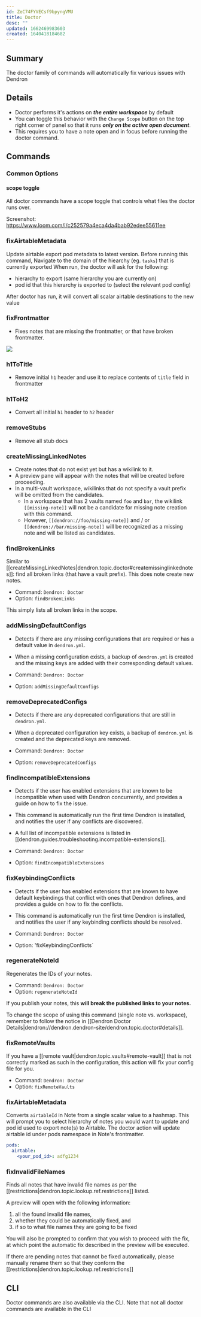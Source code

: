 ```yaml
---
id: ZeC74FYVECsf9bpyngVMU
title: Doctor
desc: ""
updated: 1662469983603
created: 1640418184682
---
```


## Summary

The doctor family of commands will automatically fix various issues with Dendron

## Details

- Doctor performs it's actions on **_the entire workspace_** by default
- You can toggle this behavior with the `Change Scope` button on the top right corner of panel so that it runs **_only on the active open document_**.
- This requires you to have a note open and in focus before running the doctor command.


## Commands

### Common Options

#### scope toggle

All doctor commands have a scope toggle that controls what files the doctor runs over. 

Screenshot: https://www.loom.com/i/c252579a4eca4da4bab92edee55611ee

### fixAirtableMetadata

Update airtable export pod metadata to latest version. Before running this command, Navigate to the domain of the hiearchy (eg. `tasks`) that is currently exported
When run, the doctor will ask for the following:
- hierarchy to export (same hierarchy you are currently on)
- pod id that this hierarchy is exported to (select the relevant pod config)

After doctor has run, it will convert all scalar airtable destinations to the new value

### fixFrontmatter

- Fixes notes that are missing the frontmatter, or that have broken frontmatter.

<a href="https://www.loom.com/share/bd045f708f8e474193de8e3de0dc820f"> <img style="" src="https://cdn.loom.com/sessions/thumbnails/bd045f708f8e474193de8e3de0dc820f-with-play.gif"> </a>

### h1ToTitle

- Remove initial `h1` header and use it to replace contents of `title` field in frontmatter

### h1ToH2

- Convert all initial `h1` header to `h2` header

### removeStubs

- Remove all stub docs

### createMissingLinkedNotes

- Create notes that do not exist yet but has a wikilink to it.
- A preview pane will appear with the notes that will be created before proceeding.
- In a multi-vault workspace, wikilinks that do not specify a vault prefix will be omitted from the candidates.
  - In a workspace that has 2 vaults named `foo` and `bar`, the wikilink `[[missing-note]]` will not be a candidate for missing note creation with this command.
  - However, `[[dendron://foo/missing-note]]` and / or `[[dendron://bar/missing-note]]` will be recognized as a missing note and will be listed as candidates.

### findBrokenLinks

Similar to [[createMissingLinkedNotes|dendron.topic.doctor#createmissinglinkednotes]]: find all broken links (that have a vault prefix). This does note create new notes.

- Command: `Dendron: Doctor`
- Option: `findBrokenLinks`

This simply lists all broken links in the scope.

### addMissingDefaultConfigs

- Detects if there are any missing configurations that are required or has a default value in `dendron.yml`.
- When a missing configuration exists, a backup of `dendron.yml` is created and the missing keys are added with their corresponding default values.

- Command: `Dendron: Doctor`
- Option: `addMissingDefaultConfigs`

### removeDeprecatedConfigs

- Detects if there are any deprecated configurations that are still in `dendron.yml`.
- When a deprecated configuration key exists, a backup of `dendron.yml` is created and the deprecated keys are removed.

- Command: `Dendron: Doctor`
- Option: `removeDeprecatedConfigs`

### findIncompatibleExtensions

- Detects if the user has enabled extensions that are known to be incompatible when used with Dendron concurrently, and provides a guide on how to fix the issue.
- This command is automatically run the first time Dendron is installed, and notifies the user if any conflicts are discovered.
- A full list of incompatible extensions is listed in [[dendron.guides.troubleshooting.incompatible-extensions]].

- Command: `Dendron: Doctor`
- Option: `findIncompatibleExtensions`

### fixKeybindingConflicts

- Detects if the user has enabled extensions that are known to have default keybindings that conflict with ones that Dendron defines, and provides a guide on how to fix the conflicts.
- This command is automatically run the first time Dendron is installed, and notifies the user if any keybinding conflicts should be resolved.

- Command: `Dendron: Doctor`
- Option: 'fixKeybindingConflicts`

### regenerateNoteId

Regenerates the IDs of your notes.

- Command: `Dendron: Doctor`
- Option: `regenerateNoteId`

If you publish your notes, this **will break the published links to your notes.**

To change the scope of using this command (single note vs. workspace), remember to follow the notice in [[Dendron Doctor Details|dendron://dendron.dendron-site/dendron.topic.doctor#details]].

### fixRemoteVaults

If you have a [[remote vault|dendron.topic.vaults#remote-vault]] that is not correctly marked as such in the configuration, this action will fix your config file for you.

- Command: `Dendron: Doctor`
- Option: `fixRemoteVaults`

### fixAirtableMetadata

Converts `airtableId` in Note from a single scalar value to a hashmap. This will prompt you to select hierarchy of notes you would want to update and pod id used to export note(s) to Airtable. The doctor action will update airtable id under pods namespace in Note's frontmatter.
```yml
pods:
  airtable:
    <your_pod_id>: adfg1234
```

### fixInvalidFileNames

Finds all notes that have invalid file names as per the [[restrictions|dendron.topic.lookup.ref.restrictions]] listed.

A preview will open with the following information:
1. all the found invalid file names,
2. whether they could be automatically fixed, and
3. if so to what file names they are going to be fixed

You will also be prompted to confirm that you wish to proceed with the fix, at which point the automatic fix described in the preview will be executed.

If there are pending notes that cannot be fixed automatically, please manually rename them so that they conform the [[restrictions|dendron.topic.lookup.ref.restrictions]]

## CLI

Doctor commands are also available via the CLI. Note that not all doctor commands are available in the CLI
